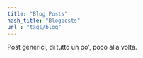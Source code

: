 ```yaml
---
title: "Blog Posts"
hash_title: "Blogposts"
url : "tags/blog"
---
```

Post generici, di tutto un po', poco alla volta.
